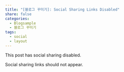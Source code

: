```yaml
---
title: "[블로그 꾸미기]: Social Sharing Links Disabled"
share: false
categories: 
  - Blogsample
  - 블로그 꾸미기
tags:
  - social
  - layout
---
```


This post has social sharing disabled.

Social sharing links should not appear.